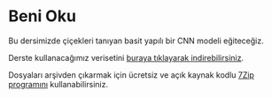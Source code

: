 # Beni Oku

Bu dersimizde çiçekleri tanıyan basit yapılı bir CNN modeli eğiteceğiz.

Derste kullanacağımız verisetini [buraya tıklayarak indirebilirsiniz](http://download.tensorflow.org/example_images/flower_photos.tgz).

Dosyaları arşivden çıkarmak için ücretsiz ve açık kaynak kodlu [7Zip programını](https://www.7-zip.org/) kullanabilirsiniz.